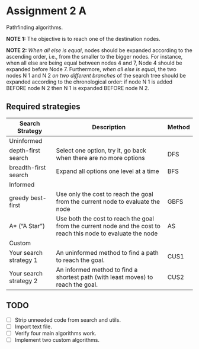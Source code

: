 # Assignment 2 A
Pathfinding algorithms.

**NOTE 1:** The objective is to reach one of the destination nodes.

**NOTE 2:** *When all else is equal*, nodes should be expanded according to the ascending order, i.e., from the smaller to the bigger nodes. For instance, when all else are being equal between nodes 4 and 7, Node 4 should be expanded before Node 7. Furthermore, *when all else is equal*, the two nodes N 1 and N 2 *on two different branches* of the search tree should be expanded according to the chronological order: if node N 1 is added BEFORE node N 2 then N 1 is expanded BEFORE node N 2.

## Required strategies
| Search Strategy | Description | Method |
| -- | -- | -- |
| Uninformed |
| depth-first search | Select one option, try it, go back when there are no more options | DFS |
| breadth-first search | Expand all options one level at a time | BFS |
| Informed |
| greedy best-first | Use only the cost to reach the goal from the current node to evaluate the node | GBFS |
| A* (“A Star”) | Use both the cost to reach the goal from the current node and the cost to reach this node to evaluate the node | AS |
| Custom |
| Your search strategy 1 | An uninformed method to find a path to reach the goal. | CUS1 |
| Your search strategy 2 | An informed method to find a shortest path (with least moves) to reach the goal. | CUS2 |

## TODO
- [ ] Strip unneeded code from search and utils.
- [ ] Import text file.
- [ ] Verify four main algorithms work.
- [ ] Implement two custom algorithms.
